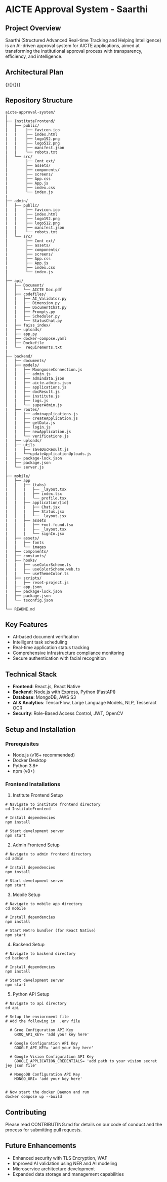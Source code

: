 # AICTE Approval System - Saarthi

## Project Overview
Saarthi (Structured Advanced Real-time Tracking and Helping Intelligence) is an AI-driven approval system for AICTE applications, aimed at transforming the institutional approval process with transparency, efficiency, and intelligence.

## Architectural Plan
{}{}{}{}

## Repository Structure
```
aicte-approval-system/
│
├── InstituteFrontend/
│   ├── public/
|   |    ├── favicon.ico
|   |    ├── index.html
|   |    ├── logo192.png
|   |    ├── logo512.png
|   |    ├── manifest.json
|   |    └── robots.txt
│   └── src/
|        ├── Cont ext/
│        ├── assets/
|        ├── components/
|        ├── screens/
|        ├── App.css
|        ├── App.js
|        ├── index.css
|        └── index.js
|
├── admin/
│   ├── public/
|   |    ├── favicon.ico
|   |    ├── index.html
|   |    ├── logo192.png
|   |    ├── logo512.png
|   |    ├── manifest.json
|   |    └── robots.txt
│   └── src/
|        ├── Cont ext/
│        ├── assets/
|        ├── components/
|        ├── screens/
|        ├── App.css
|        ├── App.js
|        ├── index.css
|        └── index.js
│
├── api/
│   ├── Document/
│   │   └── AICTE Doc.pdf
│   ├── codefiles/
│   |   ├── AI_Validator.py
│   |   ├── Dimension.py 
│   |   ├── DocumentChat.py
│   |   ├── Prompts.py
│   |   ├── Scheduler.py
│   |   └── StatusChat.py
|   ├── faiss_index/
|   ├── uploads/ 
|   ├── app.py
|   ├── docker-compose.yaml
|   ├── Dockefile
|   └──  requirements.txt
|   
├── backend/
│   ├── documents/
|   ├── models/
│   |   ├── MoongooseConnection.js
│   |   ├── admin.js
│   |   ├── admindata.json
│   |   ├── aicte.admins.json
│   |   ├── applications.js
│   |   ├── docResult.js
│   |   ├── institute.js
│   |   ├── logs.js
│   |   └── superAdmin.js
|   ├── routes/
│   |   ├── adminapplications.js
│   |   ├── createApplication.js
│   |   ├── getData.js
│   |   ├── login.js
│   |   ├── newApplication.js
│   |   └── verifications.js
|   ├── uploads/
|   ├── utils
│   |   ├── saveDocResult.js
│   |   └──updateApplicationUploads.js
|   ├── package-lock.json
|   ├── package.json
│   └── server.js
│
├── mobile/
│   ├── app
│   |   ├── (tabs)
|   │   |   ├── _layout.tsx
|   │   |   ├── index.tsx
|   │   |   └── profile.tsx
│   |   ├── application/[id]
|   │   |   ├── Chat.jsx
|   │   |   ├── Status.jsx
|   │   |   └── _layout.jsx
|   |   ├── assets
|   │   |   ├── +not-found.tsx
|   │   |   ├── _layout.tsx
|   │   |   └── signIn.jsx
|   ├── assets/
│   |   ├── fonts
│   |   └── images
|   ├── components/
|   ├── constants/
|   ├── hooks/
│   |   ├── useColorScheme.ts
│   |   ├── useColorScheme.web.ts
│   |   └── useThemeColor.ts
|   ├── scripts/
│   |   ├── reset-project.js
|   ├── app.json
|   ├── package-lock.json
|   ├── package.json
│   └── tsconfig.json
│
└── README.md

```

## Key Features
- AI-based document verification
- Intelligent task scheduling
- Real-time application status tracking
- Comprehensive infrastructure compliance monitoring
- Secure authentication with facial recognition

## Technical Stack
- **Frontend**: React.js, React Native
- **Backend**: Node.js with Express, Python (FastAPI)
- **Database**: MongoDB, AWS S3
- **AI & Analytics**: TensorFlow, Large Language Models, NLP, Tesseract OCR
- **Security**: Role-Based Access Control, JWT, OpenCV

## Setup and Installation

### Prerequisites
- Node.js (v16+ recommended)
- Docker Desktop
- Python 3.8+
- npm (v8+)

### Frontend Installations

1. Institute Frontend Setup
```
# Navigate to institute frontend directory
cd InstituteFrontend

# Install dependencies
npm install

# Start development server
npm start
```
2. Admin Frontend Setup
```
# Navigate to admin frontend directory
cd admin

# Install dependencies
npm install

# Start development server
npm start
```
3. Mobile Setup
```
# Navigate to mobile app directory
cd mobile

# Install dependencies
npm install

# Start Metro bundler (for React Native)
npm start
```
4. Backend Setup
```
# Navigate to backend directory
cd backend

# Install dependencies
npm install

# Start development server
npm start
``` 
5. Python API Setup
  ```
  # Navigate to api directory
  cd api

  # Setup the enviornment file
  # Add the following in  .env file

    # Groq Configuration API Key
      GROQ_API_KEY= 'add your key here'
  
    # Google Configuration API Key
      GOOGLE_API_KEY= 'add your key here'
    
    # Google Vision Configuration API Key
      GOOGLE_APPLICATION_CREDENTIALS= 'add path to your vision secret jey json file'
    
    # MongoDB Configuration API Key
      MONGO_URI= 'add your key here'
  

  # Now start the docker Daemon and run 
  docker compose up --build
  ```

## Contributing
Please read CONTRIBUTING.md for details on our code of conduct and the process for submitting pull requests.

## Future Enhancements
- Enhanced security with TLS Encryption, WAF
- Improved AI validation using NER and AI modeling
- Microservice architecture development
- Expanded data storage and management capabilities
```

